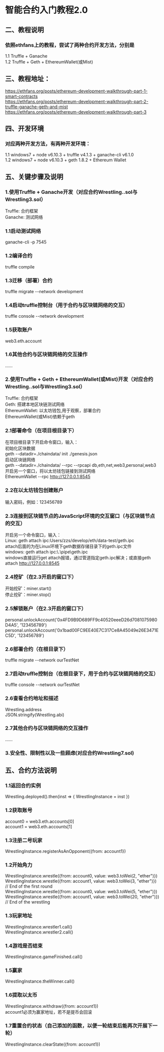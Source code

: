 # 智能合约入门教程2.0


## 二、教程说明

### 依照ethfans上的教程，尝试了两种合约开发方法，分别是
1.1 Truffle + Ganache  
1.2 Truffle + Geth + EthereumWallet(或Mist)  

## 三、教程地址： 

https://ethfans.org/posts/ethereum-development-walkthrough-part-1-smart-contracts  
https://ethfans.org/posts/ethereum-development-walkthrough-part-2-truffle-ganache-geth-and-mist  
https://ethfans.org/posts/ethereum-development-walkthrough-part-3


## 四、开发环境

### 对应两种开发方法，有两种开发环境：
1.1 windows7 + node v6.10.3 + truffle v4.1.3 + ganache-cli v6.1.0  
1.2 windows7 + node v6.10.3 + geth 1.8.2 + Ethereum Wallet 

## 五、关键步骤及说明

### 1.使用Truffle + Ganache开发（对应合约Wrestling..sol与Wrestling3.sol）
Truffle: 合约框架    
Ganache: 测试网络  

### 1.1启动测试网络
ganache-cli -p 7545  

### 1.2编译合约
truffle compile  

### 1.3迁移（部署）合约
truffle migrate --network development  

### 1.4启动truffle控制台（用于合约与区块链网络的交互）
truffle console --network development  

### 1.5获取账户
web3.eth.account  

### 1.6其他合约与区块链网络的交互操作
......

### 2.使用Truffle + Geth + EthereumWallet(或Mist)开发（对应合约Wrestling..sol与Wrestling3.sol）
Truffle: 合约框架   
Geth: 搭建本地区块链测试网络  
EthereumWallet: 以太坊钱包,用于观察，部署合约  
EthereumWallet(或Mist)依赖于geth  

### 2.1部署命令（在项目根目录下）
在项目根目录下开启命令窗口，输入：  
初始化区块数据  
geth --datadir=./chaindata/ init ./genesis.json  
启动区块链网络  
geth --datadir=./chaindata/ --rpc --rpcapi db,eth,net,web3,personal,web3  
开启另一个窗口，将以太坊钱包链接到测试网络  
EthereumWallet --rpc http://127.0.0.1:8545  

### 2.2在以太坊钱包创建账户
输入密码，例如：123456789  

### 2.3连接到区块链节点的JavaScript环境的交互窗口（与区块链节点的交互）
开启另一个命令窗口，输入：  
Linux: geth attach ipc:Users/zzs/develop/eth/data-test/geth.ipc  
attach后面的为在Linux环境下geth数据存储目录下的geth.ipc文件  
windows: geth attach ipc:\\.\pipe\geth.ipc  
windows直接运行get attach报错，通过管道指定geth.ipc解决；或直接geth attach http://127.0.0.1:8545  

### 2.4挖矿（在2.3开启的窗口下）
开始挖矿：miner.start()  
停止挖矿：miner.stop()  

### 2.5解锁账户（在2.3开启的窗口下）
personal.unlockAccount('0x4FD9B9D689FF9c40520eeeD26d7081075980D4A5', '123456789')  
personal.unlockAccount('0x1bad00FC9EE40E7C317Ce8A45049e26E3471EC5D', '123456789')  

### 2.6部署合约（在根目录下）
truffle migrate --network ourTestNet  

### 2.7启动truffle控制台（在根目录下，用于合约与区块链网络的交互）
truffle console --network ourTestNet  

### 2.6查看合约地址和描述
Wrestling.address  
JSON.stringify(Wrestling.abi)  

### 2.7其他合约与区块链网络的交互操作
......

### 3.安全性、限制性以及一些顾虑(对应合约Wrestling7.sol)  

## 五、合约方法说明 

### 1.1返回合约实例
Wrestling.deployed().then(inst => { WrestlingInstance = inst })  

### 1.2获取账号
account0 = web3.eth.accounts[0]  
account1 = web3.eth.accounts[1]  

### 1.3注册二号玩家
WrestlingInstance.registerAsAnOpponent({from: account1})

### 1.2开始角力
WrestlingInstance.wrestle({from: account0, value: web3.toWei(2, "ether")})  
WrestlingInstance.wrestle({from: account1, value: web3.toWei(3, "ether")})  
// End of the first round  
WrestlingInstance.wrestle({from: account0, value: web3.toWei(5, "ether")})  
WrestlingInstance.wrestle({from: account1, value: web3.toWei(20, "ether")})  
// End of the wrestling  

### 1.3玩家地址
WrestlingInstance.wrestler1.call()  
WrestlingInstance.wrestler2.call()  

### 1.4游戏是否结束
WrestlingInstance.gameFinished.call()  

### 1.5赢家
WrestlingInstance.theWinner.call()  

### 1.6提取以太币
WrestlingInstance.withdraw({from: account1})  
account1必须为赢家地址，若不是提币会回滚 

### 1.7重置合约状态（自己添加的函数，以便一轮结束后能再次开展下一轮）
WrestlingInstance.clearState({from: account1})  